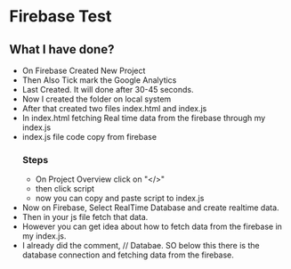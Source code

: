 # Firebase Test

## What I have done?
- On Firebase Created New Project
- Then Also Tick mark the Google Analytics
- Last Created. It will done after 30-45 seconds.
- Now I created the folder on local system
- After that created two files index.html and index.js
- In index.html fetching Real time data from the firebase through my index.js
- index.js file code copy from firebase
    ### Steps
    - On Project Overview click on "</>"
    - then click script
    - now you can copy and paste script to index.js
- Now on Firebase, Select RealTime Database and create realtime data.
- Then in your js file fetch that data.
- However you can get idea about how to fetch data from the firebase in my index.js.
- I already did the comment, // Databae. SO below this there is the database connection and fetching data from the firebase.
